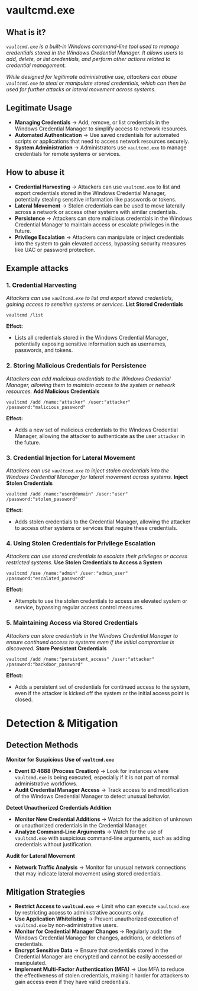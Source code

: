# vaultcmd.exe
## What is it?
*```vaultcmd.exe``` is a built-in Windows command-line tool used to manage credentials stored in the Windows Credential Manager. It allows users to add, delete, or list credentials, and perform other actions related to credential management.*

*While designed for legitimate administrative use, attackers can abuse ```vaultcmd.exe``` to steal or manipulate stored credentials, which can then be used for further attacks or lateral movement across systems.*

## Legitimate Usage
- **Managing Credentials** → Add, remove, or list credentials in the Windows Credential Manager to simplify access to network resources.
- **Automated Authentication** → Use saved credentials for automated scripts or applications that need to access network resources securely.
- **System Administration** → Administrators use ```vaultcmd.exe``` to manage credentials for remote systems or services.

## How to abuse it
- **Credential Harvesting** → Attackers can use ```vaultcmd.exe``` to list and export credentials stored in the Windows Credential Manager, potentially stealing sensitive information like passwords or tokens.
- **Lateral Movement** → Stolen credentials can be used to move laterally across a network or access other systems with similar credentials.
- **Persistence** → Attackers can store malicious credentials in the Windows Credential Manager to maintain access or escalate privileges in the future.
- **Privilege Escalation** → Attackers can manipulate or inject credentials into the system to gain elevated access, bypassing security measures like UAC or password protection.

## Example attacks
### 1. Credential Harvesting
*Attackers can use ```vaultcmd.exe``` to list and export stored credentials, gaining access to sensitive systems or services.*
**List Stored Credentials**

```
vaultcmd /list
```

**Effect:**
- Lists all credentials stored in the Windows Credential Manager, potentially exposing sensitive information such as usernames, passwords, and tokens.

### 2. Storing Malicious Credentials for Persistence
*Attackers can add malicious credentials to the Windows Credential Manager, allowing them to maintain access to the system or network resources.*
**Add Malicious Credentials**

```
vaultcmd /add /name:"attacker" /user:"attacker" /password:"malicious_password"
```

**Effect:**
- Adds a new set of malicious credentials to the Windows Credential Manager, allowing the attacker to authenticate as the user `attacker` in the future.

### 3. Credential Injection for Lateral Movement
*Attackers can use ```vaultcmd.exe``` to inject stolen credentials into the Windows Credential Manager for lateral movement across systems.*
**Inject Stolen Credentials**

```
vaultcmd /add /name:"user@domain" /user:"user" /password:"stolen_password"
```

**Effect:**
- Adds stolen credentials to the Credential Manager, allowing the attacker to access other systems or services that require these credentials.

### 4. Using Stolen Credentials for Privilege Escalation
*Attackers can use stored credentials to escalate their privileges or access restricted systems.*
**Use Stolen Credentials to Access a System**

```
vaultcmd /use /name:"admin" /user:"admin_user" /password:"escalated_password"
```

**Effect:**
- Attempts to use the stolen credentials to access an elevated system or service, bypassing regular access control measures.

### 5. Maintaining Access via Stored Credentials
*Attackers can store credentials in the Windows Credential Manager to ensure continued access to systems even if the initial compromise is discovered.*
**Store Persistent Credentials**

```
vaultcmd /add /name:"persistent_access" /user:"attacker" /password:"backdoor_password"
```

**Effect:**
- Adds a persistent set of credentials for continued access to the system, even if the attacker is kicked off the system or the initial access point is closed.

# Detection & Mitigation
## Detection Methods
**Monitor for Suspicious Use of ```vaultcmd.exe```**
- **Event ID 4688 (Process Creation)** → Look for instances where ```vaultcmd.exe``` is being executed, especially if it is not part of normal administrative workflows.
- **Audit Credential Manager Access** → Track access to and modification of the Windows Credential Manager to detect unusual behavior.

**Detect Unauthorized Credentials Addition**
- **Monitor New Credential Additions** → Watch for the addition of unknown or unauthorized credentials in the Credential Manager.
- **Analyze Command-Line Arguments** → Watch for the use of ```vaultcmd.exe``` with suspicious command-line arguments, such as adding credentials without justification.

**Audit for Lateral Movement**
- **Network Traffic Analysis** → Monitor for unusual network connections that may indicate lateral movement using stored credentials.

## Mitigation Strategies
- **Restrict Access to ```vaultcmd.exe```** → Limit who can execute ```vaultcmd.exe``` by restricting access to administrative accounts only.
- **Use Application Whitelisting** → Prevent unauthorized execution of ```vaultcmd.exe``` by non-administrative users.
- **Monitor for Credential Manager Changes** → Regularly audit the Windows Credential Manager for changes, additions, or deletions of credentials.
- **Encrypt Sensitive Data** → Ensure that credentials stored in the Credential Manager are encrypted and cannot be easily accessed or manipulated.
- **Implement Multi-Factor Authentication (MFA)** → Use MFA to reduce the effectiveness of stolen credentials, making it harder for attackers to gain access even if they have valid credentials.
